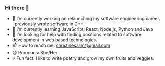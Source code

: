 ### Hi there 👋



- 🔭 I’m currently working on relaunching my software engineering career. I previously wrote software in C++.
- 🌱 I’m currently learning JavaScript, React, Node.js, Python and Java
- 🤔 I’m looking for help with finding positions related to software development in web based technologies.
- 📫 How to reach me: christinesalim@gmail.com
- 😄 Pronouns: She/Her
- ⚡ Fun fact: I like to write poetry and grow my own fruits and veggies. 

